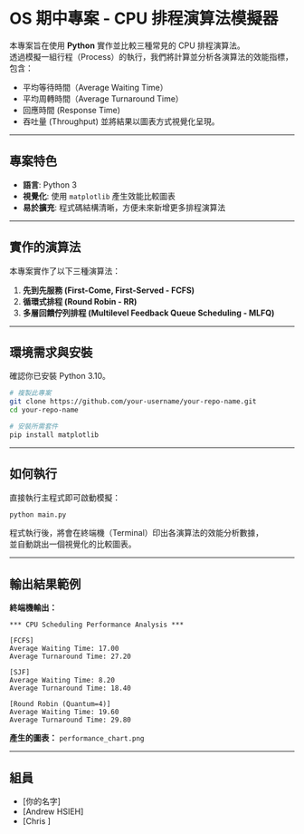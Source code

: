 # OS 期中專案 - CPU 排程演算法模擬器

本專案旨在使用 **Python** 實作並比較三種常見的 CPU 排程演算法。  
透過模擬一組行程（Process）的執行，我們將計算並分析各演算法的效能指標，包含：  
- 平均等待時間（Average Waiting Time）  
- 平均周轉時間（Average Turnaround Time）
- 回應時間 (Response Time)
- 吞吐量 (Throughput)
並將結果以圖表方式視覺化呈現。

---

## 專案特色

- **語言**: Python 3  
- **視覺化**: 使用 `matplotlib` 產生效能比較圖表  
- **易於擴充**: 程式碼結構清晰，方便未來新增更多排程演算法  

---

## 實作的演算法

本專案實作了以下三種演算法：

1. **先到先服務 (First-Come, First-Served - FCFS)**
3. **循環式排程 (Round Robin - RR)**
4. **多層回饋佇列排程 (Multilevel Feedback Queue Scheduling - MLFQ)**
---

## 環境需求與安裝

確認你已安裝 Python 3.10。

```bash
# 複製此專案
git clone https://github.com/your-username/your-repo-name.git
cd your-repo-name

# 安裝所需套件
pip install matplotlib
```

---

## 如何執行

直接執行主程式即可啟動模擬：

```bash
python main.py
```

程式執行後，將會在終端機（Terminal）印出各演算法的效能分析數據，  
並自動跳出一個視覺化的比較圖表。

---

## 輸出結果範例

**終端機輸出：**

```
*** CPU Scheduling Performance Analysis ***

[FCFS]
Average Waiting Time: 17.00
Average Turnaround Time: 27.20

[SJF]
Average Waiting Time: 8.20
Average Turnaround Time: 18.40

[Round Robin (Quantum=4)]
Average Waiting Time: 19.60
Average Turnaround Time: 29.80
```

**產生的圖表：**
`performance_chart.png`

---

## 組員

- [你的名字]
- [Andrew HSIEH]
- [Chris ]
